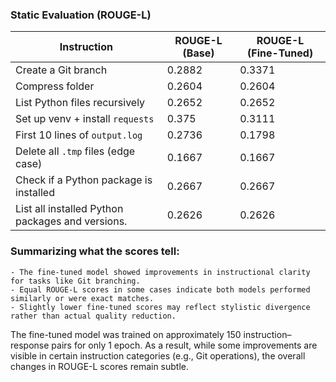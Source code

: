 ### Static Evaluation (ROUGE-L)

| Instruction                                     | ROUGE-L (Base) | ROUGE-L (Fine-Tuned)   |
| --------------------------------------          | -------------- | --------------------   |
| Create a Git branch                             | 0.2882         | 0.3371                 |
| Compress folder                                 | 0.2604         | 0.2604                 |
| List Python files recursively                   | 0.2652         | 0.2652                 |
| Set up venv + install `requests`                | 0.375          | 0.3111                 |
| First 10 lines of `output.log`                  | 0.2736         | 0.1798                 |
| Delete all `.tmp` files (edge case)             | 0.1667         | 0.1667                 |
| Check if a Python package is installed          | 0.2667         | 0.2667                 |
| List all installed Python packages and versions.| 0.2626         | 0.2626                 |

### Summarizing what the scores tell:
    - The fine-tuned model showed improvements in instructional clarity for tasks like Git branching.
    - Equal ROUGE-L scores in some cases indicate both models performed similarly or were exact matches.
    - Slightly lower fine-tuned scores may reflect stylistic divergence rather than actual quality reduction. 

The fine-tuned model was trained on approximately 150 instruction–response pairs for only 1 epoch. As a result, while some improvements are visible in certain instruction categories (e.g., Git operations), the overall changes in ROUGE-L scores remain subtle. 